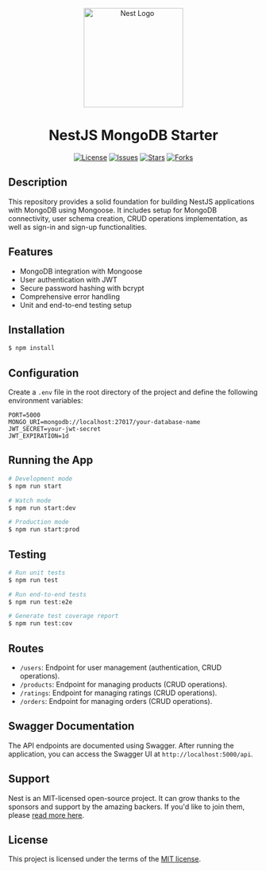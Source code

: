 <p align="center">
  <a href="http://nestjs.com/" target="blank"><img src="https://nestjs.com/img/logo-small.svg" width="200" alt="Nest Logo" /></a>
</p>

<h1 align="center">NestJS MongoDB Starter</h1>

<div align="center">

  [![License](https://img.shields.io/github/license/yourusername/yourprojectname)](https://github.com/yourusername/yourprojectname/blob/main/LICENSE)
  [![Issues](https://img.shields.io/github/issues/yourusername/yourprojectname)](https://github.com/yourusername/yourprojectname/issues)
  [![Stars](https://img.shields.io/github/stars/yourusername/yourprojectname)](https://github.com/yourusername/yourprojectname/stargazers)
  [![Forks](https://img.shields.io/github/forks/yourusername/yourprojectname)](https://github.com/yourusername/yourprojectname/network/members)

</div>

## Description

This repository provides a solid foundation for building NestJS applications with MongoDB using Mongoose. It includes setup for MongoDB connectivity, user schema creation, CRUD operations implementation, as well as sign-in and sign-up functionalities.

## Features

- MongoDB integration with Mongoose
- User authentication with JWT
- Secure password hashing with bcrypt
- Comprehensive error handling
- Unit and end-to-end testing setup

## Installation

```bash
$ npm install
```

## Configuration

Create a `.env` file in the root directory of the project and define the following environment variables:

```
PORT=5000
MONGO_URI=mongodb://localhost:27017/your-database-name
JWT_SECRET=your-jwt-secret
JWT_EXPIRATION=1d
```

## Running the App

```bash
# Development mode
$ npm run start

# Watch mode
$ npm run start:dev

# Production mode
$ npm run start:prod
```

## Testing

```bash
# Run unit tests
$ npm run test

# Run end-to-end tests
$ npm run test:e2e

# Generate test coverage report
$ npm run test:cov
```

## Routes

- `/users`: Endpoint for user management (authentication, CRUD operations).
- `/products`: Endpoint for managing products (CRUD operations).
- `/ratings`: Endpoint for managing ratings (CRUD operations).
- `/orders`: Endpoint for managing orders (CRUD operations).

## Swagger Documentation

The API endpoints are documented using Swagger. After running the application, you can access the Swagger UI at `http://localhost:5000/api`.

## Support

Nest is an MIT-licensed open-source project. It can grow thanks to the sponsors and support by the amazing backers. If you'd like to join them, please [read more here](https://docs.nestjs.com/support).

## License

This project is licensed under the terms of the [MIT license](LICENSE).